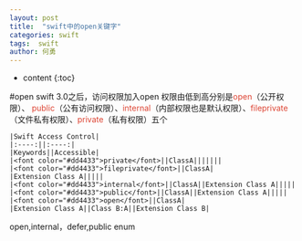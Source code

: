 ```yaml
---
layout: post
title:  "swift中的open关键字"
categories: swift
tags:  swift
author: 何勇
---
```


* content
{:toc}

#open
    swift 3.0之后，访问权限加入open
    权限由低到高分别是<font color="#dd4433">open</font>（公开权限）、 <font color="#dd4433">public</font>（公有访问权限）、<font color="#dd4433">internal</font>（内部权限也是默认权限）、<font color="#dd4433">fileprivate</font>（文件私有权限）、<font color="#dd4433">private</font>（私有权限）五个
    
    |Swift Access Control|
    |:----:||:----:|
    |Keywords||Accessible|
    |<font color="#dd4433">private</font>||ClassA|||||||
    |<font color="#dd4433">fileprivate</font>||ClassA|
    |Extension Class A|||||
    |<font color="#dd4433">internal</font>||ClassA||Extension Class A|||||
    |<font color="#dd4433">public</font>||ClassA||Extension Class A|||||
    |<font color="#dd4433">open</font>||ClassA|
    |Extension Class A||Class B:A||Extension Class B|
    
open,internal，defer,public enum

